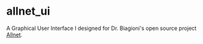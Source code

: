 # allnet_ui
A Graphical User Interface I designed for Dr. Biagioni's open source project <a href="http://alnt.org/">Allnet</a>.

